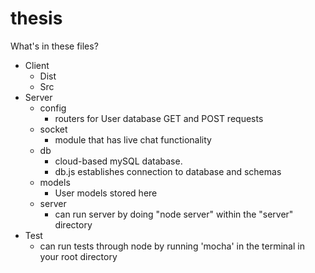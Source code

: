 # thesis

What's in these files?

* Client
     - Dist
     - Src
* Server
     - config
          - routers for User database GET and POST requests
     - socket
          - module that has live chat functionality
     - db
          - cloud-based mySQL database.  
          - db.js establishes connection to database and schemas
    - models
         - User models stored here
     - server
          - can run server by doing "node server" within the "server" directory
* Test
     - can run tests through node by running 'mocha' in the terminal in your root directory